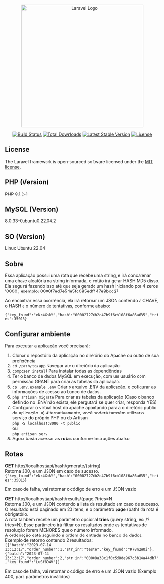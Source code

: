 <p align="center"><a href="https://laravel.com" target="_blank"><img src="https://raw.githubusercontent.com/laravel/art/master/logo-lockup/5%20SVG/2%20CMYK/1%20Full%20Color/laravel-logolockup-cmyk-red.svg" width="400" alt="Laravel Logo"></a></p>

<p align="center">
<a href="https://github.com/laravel/framework/actions"><img src="https://github.com/laravel/framework/workflows/tests/badge.svg" alt="Build Status"></a>
<a href="https://packagist.org/packages/laravel/framework"><img src="https://img.shields.io/packagist/dt/laravel/framework" alt="Total Downloads"></a>
<a href="https://packagist.org/packages/laravel/framework"><img src="https://img.shields.io/packagist/v/laravel/framework" alt="Latest Stable Version"></a>
<a href="https://packagist.org/packages/laravel/framework"><img src="https://img.shields.io/packagist/l/laravel/framework" alt="License"></a>
</p>

## License

The Laravel framework is open-sourced software licensed under the [MIT license](https://opensource.org/licenses/MIT).

## PHP (Version)

PHP 8.1.2-1

## MySQL (Version)

8.0.33-0ubuntu0.22.04.2

## SO (Version)

Linux Ubuntu 22.04

## Sobre

Essa aplicação possui uma rota que recebe uma string, e irá concatenar uma chave aleatória na string informada, e então irá gerar HASH MD5 disso. Ela seguirá fazendo isso até que seja gerado um hash iniciando por 4 zeros '0000', exemplo: 0000f7ed7e54e5fc085edf447e8bcc27<br />

Ao encontrar essa ocorrência, ela irá retornar um JSON contendo a CHAVE, o HASH e o número de tentativas, conforme abaixo:<br />

```{"key_found":"eNr4XokY","hash":"00002727db2c47b9f6cb108f6a86a635","tries":35016}```

## Configurar ambiente
Para executar a aplicação você precisará:
1) Clonar o repostório da aplicação no diretório do Apache ou outro de sua preferência
2) ```cd /path/to/app``` Navegar até o diretório da aplicação 
3) ```composer install``` Para instalar todas as dependências
4) Ter o banco de dados MySQL em execução, com um usuário com permissão GRANT para criar as tabelas da aplicação.
5) ```cp .env.example .env``` Criar o arquivo .ENV da aplicação, e cofigurar as informações de acesso ao banco de dados.
6) ```php artisan migrate``` Para criar as tabelas da aplicação (Caso o banco definido no .ENV não exista, ele pergutará se quer criar, responda YES)
7) Configurar o virtual host do apache apontando para a o diretório public da aplicação.
    a) Alternativamente, você poderá também utilizar o serviço do próprio PHP ou do Artisan<br />
    ```php -S localhost:8080 -t public``` <br />
    ou <br />
    ```php artisan serv```
8) Agora basta acessar as **rotas** conforme instruções abaixo

## Rotas 

**GET**
http://localhost/api/hash/generate/{string}<br />
Retorna 200, e um JSON em caso de sucesso.<br />
```{"key_found":"eNr4XokY","hash":"00002727db2c47b9f6cb108f6a86a635","tries":35016}```<br />

Em caso de falha, vai retornar o código de erro e um JSON vazio


**GET**
http://localhost/api/hash/results/{page}?tries=N<br />
Retorna 200, e um JSON contendo a lista de resultado em caso de sucesso.<br />
O resultado está paginado em 20 itens, e o parâmetro **page** (path) da rota é obrigatório.<br />
A rota também recebe um parâmetro opcional **tries** (query string, ex: /?tries=N). Esse parâmetro irá filtrar os resultados onde as tentativas de resolução forem MENORES que o número informado.<br />
A ordenação está seguindo a ordem de entrada no banco de dados.<br />
Exemplo de retorno contendo 2 resultados:<br />
```[{"batch":"2023-07-14 13:12:17","order_number":1,"str_in":"teste","key_found":"R78n2WOi"},{"batch":"2023-07-14 13:12:17","order_number":2,"str_in":"00008a38c1f0c5d8de967c3b14a44db7","key_found":"LuSf8D4V"}]```<br />

Em caso de falha, vai retornar o código de erro e um JSON vazio (Exemplo 400, para parâmetros inválidos)
